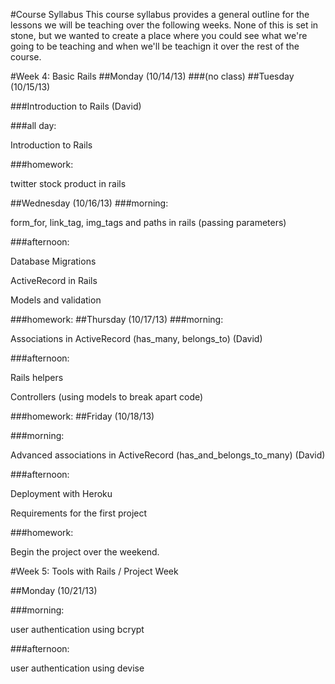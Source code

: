 #Course Syllabus
This course syllabus provides a general outline for the lessons we will be teaching over the following weeks. None of this is set in stone, but we wanted to create a place where you could see what we're going to be teaching and when we'll be teachign it over the rest of the course. 

#Week 4: Basic Rails
##Monday (10/14/13)
###(no class)
##Tuesday (10/15/13)

###Introduction to Rails (David)

###all day:

Introduction to Rails
    
###homework:

twitter stock product in rails

##Wednesday (10/16/13)
###morning:

form_for, link_tag, img_tags and paths in rails (passing parameters)

###afternoon:

Database Migrations

ActiveRecord in Rails

Models and validation

###homework:
##Thursday (10/17/13)
###morning:

Associations in ActiveRecord (has_many, belongs_to) (David)

###afternoon:

Rails helpers

Controllers (using models to break apart code)


###homework:
##Friday (10/18/13)

###morning:

Advanced associations in ActiveRecord (has_and_belongs_to_many) (David)

###afternoon:

Deployment with Heroku

Requirements for the first project


###homework:

Begin the project over the weekend. 


#Week 5: Tools with Rails / Project Week

##Monday (10/21/13)

###morning:

user authentication using bcrypt 

###afternoon: 

user authentication using devise